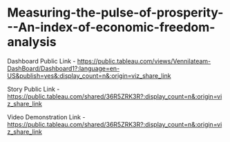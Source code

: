 # Measuring-the-pulse-of-prosperity---An-index-of-economic-freedom-analysis


Dashboard Public Link - https://public.tableau.com/views/Vennilateam-DashBoard/Dashboard1?:language=en-US&publish=yes&:display_count=n&:origin=viz_share_link

Story Public Link - https://public.tableau.com/shared/36R5ZRK3R?:display_count=n&:origin=viz_share_link

Video Demonstration Link - https://public.tableau.com/shared/36R5ZRK3R?:display_count=n&:origin=viz_share_link
